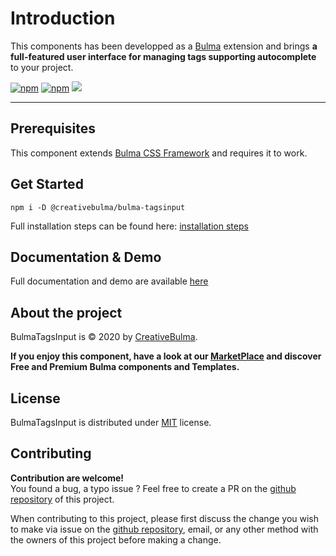 # Introduction
This components has been developped as a [Bulma](https://bulma.io) extension and brings **a full-featured user interface for managing tags  supporting autocomplete** to your project.

[![npm](https://img.shields.io/npm/v/@creativebulma/bulma-tagsinput.svg)](https://www.npmjs.com/package/@creativebulma/bulma-tagsinput)
[![npm](https://img.shields.io/npm/dm/@creativebulma/bulma-tagsinput.svg)](https://www.npmjs.com/package/@creativebulma/bulma-tagsinput)
[![](https://data.jsdelivr.com/v1/package/npm/@creativebulma/bulma-tagsinput/badge)](https://www.jsdelivr.com/package/npm/@creativebulma/bulma-tagsinput)

---

## Prerequisites
This component extends [Bulma CSS Framework](https://bulma.io) and requires it to work.

## Get Started
```shell
npm i -D @creativebulma/bulma-tagsinput
```
Full installation steps can be found here: [installation steps](https://demo.creativebulma.net/components/tagsinput/1.0/get-started)

## Documentation & Demo
Full documentation and demo are available [here](https://demo.creativebulma.net/components/tagsinput/1.0/)

## About the project
BulmaTagsInput is © 2020 by [CreativeBulma](https://creativebulma.net).

**If you enjoy this component, have a look at our [MarketPlace](https://creativebulma.net) and discover Free and Premium Bulma components and Templates.**

## License
BulmaTagsInput is distributed under [MIT](https://github.com/CreativeBulma/bulma-tagsinput/blob/master/LICENSE) license.

## Contributing
**Contribution are welcome!**  
You found a bug, a typo issue ? Feel free to create a PR on the [github repository](https://github.com/CreativeBulma/bulma-tagsinput/) of this project.

When contributing to this project, please first discuss the change you wish to make via issue on the [github repository](https://github.com/CreativeBulma/bulma-tagsinput/issues), email, or any other method with the owners of this project before making a change.